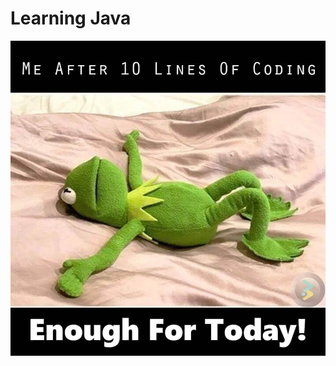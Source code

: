 # Learning Java
![alt text](https://github.com/notepower2k1/ImageFile/blob/main/Programming-Memes.jpg)
